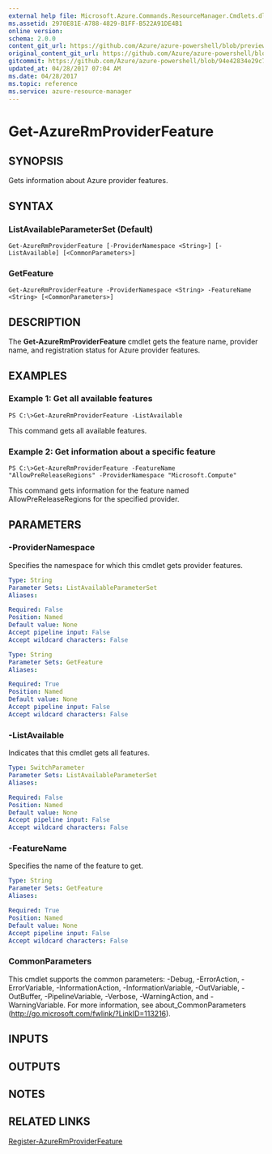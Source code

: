 ```yaml
---
external help file: Microsoft.Azure.Commands.ResourceManager.Cmdlets.dll-Help.xml
ms.assetid: 2970E81E-A788-4829-B1FF-B522A91DE4B1
online version:
schema: 2.0.0
content_git_url: https://github.com/Azure/azure-powershell/blob/preview/src/ResourceManager/Resources/Commands.Resources/help/Get-AzureRmProviderFeature.md
original_content_git_url: https://github.com/Azure/azure-powershell/blob/preview/src/ResourceManager/Resources/Commands.Resources/help/Get-AzureRmProviderFeature.md
gitcommit: https://github.com/Azure/azure-powershell/blob/94e42834e29c78cafba9e3f1e99e14af92561036
updated_at: 04/28/2017 07:04 AM
ms.date: 04/28/2017
ms.topic: reference
ms.service: azure-resource-manager
---
```


# Get-AzureRmProviderFeature

## SYNOPSIS
Gets information about Azure provider features.

## SYNTAX

### ListAvailableParameterSet (Default)
```
Get-AzureRmProviderFeature [-ProviderNamespace <String>] [-ListAvailable] [<CommonParameters>]
```

### GetFeature
```
Get-AzureRmProviderFeature -ProviderNamespace <String> -FeatureName <String> [<CommonParameters>]
```

## DESCRIPTION
The **Get-AzureRmProviderFeature** cmdlet gets the feature name, provider name, and registration status for Azure provider features.

## EXAMPLES

### Example 1: Get all available features
```
PS C:\>Get-AzureRmProviderFeature -ListAvailable
```

This command gets all available features.

### Example 2: Get information about a specific feature
```
PS C:\>Get-AzureRmProviderFeature -FeatureName "AllowPreReleaseRegions" -ProviderNamespace "Microsoft.Compute"
```

This command gets information for the feature named AllowPreReleaseRegions for the specified provider.

## PARAMETERS

### -ProviderNamespace
Specifies the namespace for which this cmdlet gets provider features.

```yaml
Type: String
Parameter Sets: ListAvailableParameterSet
Aliases: 

Required: False
Position: Named
Default value: None
Accept pipeline input: False
Accept wildcard characters: False
```

```yaml
Type: String
Parameter Sets: GetFeature
Aliases: 

Required: True
Position: Named
Default value: None
Accept pipeline input: False
Accept wildcard characters: False
```

### -ListAvailable
Indicates that this cmdlet gets all features.

```yaml
Type: SwitchParameter
Parameter Sets: ListAvailableParameterSet
Aliases: 

Required: False
Position: Named
Default value: None
Accept pipeline input: False
Accept wildcard characters: False
```

### -FeatureName
Specifies the name of the feature to get.

```yaml
Type: String
Parameter Sets: GetFeature
Aliases: 

Required: True
Position: Named
Default value: None
Accept pipeline input: False
Accept wildcard characters: False
```

### CommonParameters
This cmdlet supports the common parameters: -Debug, -ErrorAction, -ErrorVariable, -InformationAction, -InformationVariable, -OutVariable, -OutBuffer, -PipelineVariable, -Verbose, -WarningAction, and -WarningVariable. For more information, see about_CommonParameters (http://go.microsoft.com/fwlink/?LinkID=113216).

## INPUTS

## OUTPUTS

## NOTES

## RELATED LINKS

[Register-AzureRmProviderFeature](./Register-AzureRmProviderFeature.md)


